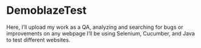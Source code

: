 # DemoblazeTest
Here, I’ll upload my work as a QA, analyzing and searching for bugs or improvements on any webpage
I’ll be using Selenium, Cucumber, and Java to test different websites.
